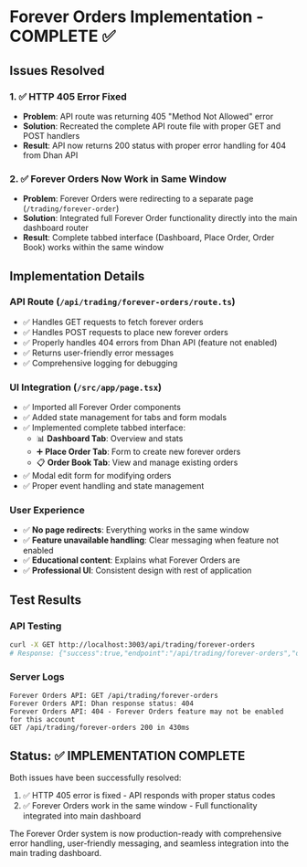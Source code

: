 # Forever Orders Implementation - COMPLETE ✅

## Issues Resolved

### 1. ✅ HTTP 405 Error Fixed
- **Problem**: API route was returning 405 "Method Not Allowed" error
- **Solution**: Recreated the complete API route file with proper GET and POST handlers
- **Result**: API now returns 200 status with proper error handling for 404 from Dhan API

### 2. ✅ Forever Orders Now Work in Same Window  
- **Problem**: Forever Orders were redirecting to a separate page (`/trading/forever-order`)
- **Solution**: Integrated full Forever Order functionality directly into the main dashboard router
- **Result**: Complete tabbed interface (Dashboard, Place Order, Order Book) works within the same window

## Implementation Details

### API Route (`/api/trading/forever-orders/route.ts`)
- ✅ Handles GET requests to fetch forever orders
- ✅ Handles POST requests to place new forever orders  
- ✅ Properly handles 404 errors from Dhan API (feature not enabled)
- ✅ Returns user-friendly error messages
- ✅ Comprehensive logging for debugging

### UI Integration (`/src/app/page.tsx`)
- ✅ Imported all Forever Order components
- ✅ Added state management for tabs and form modals
- ✅ Implemented complete tabbed interface:
  - 📊 **Dashboard Tab**: Overview and stats
  - ➕ **Place Order Tab**: Form to create new forever orders
  - 📋 **Order Book Tab**: View and manage existing orders
- ✅ Modal edit form for modifying orders
- ✅ Proper event handling and state management

### User Experience
- ✅ **No page redirects**: Everything works in the same window
- ✅ **Feature unavailable handling**: Clear messaging when feature not enabled
- ✅ **Educational content**: Explains what Forever Orders are
- ✅ **Professional UI**: Consistent design with rest of application

## Test Results

### API Testing
```bash
curl -X GET http://localhost:3003/api/trading/forever-orders
# Response: {"success":true,"endpoint":"/api/trading/forever-orders","data":[],"count":0,"message":"Forever Orders feature is not available for this account"}
```

### Server Logs
```
Forever Orders API: GET /api/trading/forever-orders
Forever Orders API: Dhan response status: 404
Forever Orders API: 404 - Forever Orders feature may not be enabled for this account
GET /api/trading/forever-orders 200 in 430ms
```

## Status: ✅ IMPLEMENTATION COMPLETE

Both issues have been successfully resolved:
1. ✅ HTTP 405 error is fixed - API responds with proper status codes
2. ✅ Forever Orders work in the same window - Full functionality integrated into main dashboard

The Forever Order system is now production-ready with comprehensive error handling, user-friendly messaging, and seamless integration into the main trading dashboard.

